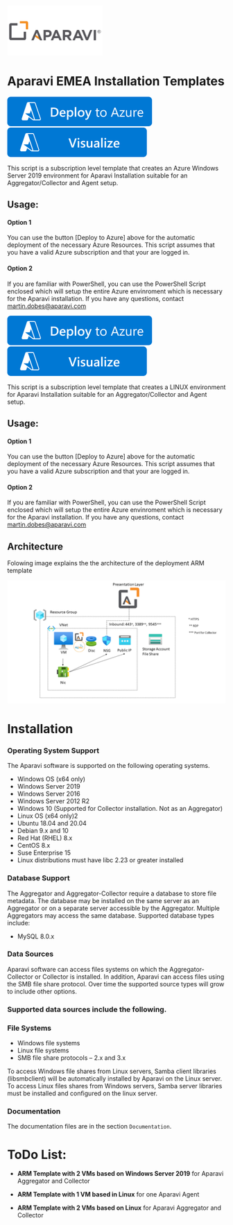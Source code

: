 <img width=220 src=https://github.com/aparaviemea/Installation/blob/main/images/Aparavi_logo_color_gray.jpg> 

# Aparavi EMEA Installation Templates 

[![Deploy To Azure](https://raw.githubusercontent.com/Azure/azure-quickstart-templates/master/1-CONTRIBUTION-GUIDE/images/deploytoazure.svg?sanitize=true)](https://portal.azure.com/#create/Microsoft.Template/uri/https%3a%2f%2fraw.githubusercontent.com%2faparaviemea%2fInstallation%2fmain%2fazuredeploy.json)  [![Visualize](https://raw.githubusercontent.com/Azure/azure-quickstart-templates/master/1-CONTRIBUTION-GUIDE/images/visualizebutton.svg?sanitize=true)](http://armviz.io/#/?load=https%3a%2f%2fraw.githubusercontent.com%2faparaviemea%2fInstallation%2fmain%2fazuredeploy.json)

This script is a subscription level template that creates an Azure Windows Server 2019 environment for Aparavi Installation suitable for an Aggregator/Collector and Agent setup.

## Usage:
#### Option 1
You can use the button [Deploy to Azure] above for the automatic deployment of the necessary Azure Resources. This script assumes that you have a valid Azure subscription and that your are logged in. 

#### Option 2
If you are familiar with PowerShell, you can use the PowerShell Script enclosed which will setup the entire Azure envinroment which is necessary for the Aparavi installation.
If you have any questions, contact martin.dobes@aparavi.com 

[![Deploy To Azure](https://raw.githubusercontent.com/Azure/azure-quickstart-templates/master/1-CONTRIBUTION-GUIDE/images/deploytoazure.svg?sanitize=true)](https://portal.azure.com/#create/Microsoft.Template/uri/https%3a%2f%2fraw.githubusercontent.com%2faparaviemea%2fInstallation%2fmain%2fazuredeploy_linux.json)  [![Visualize](https://raw.githubusercontent.com/Azure/azure-quickstart-templates/master/1-CONTRIBUTION-GUIDE/images/visualizebutton.svg?sanitize=true)](http://armviz.io/#/?load=https%3a%2f%2fraw.githubusercontent.com%2faparaviemea%2fInstallation%2fmain%2fazuredeploy_linux.json)

This script is a subscription level template that creates a LINUX environment for Aparavi Installation suitable for an Aggregator/Collector and Agent setup.

## Usage:
#### Option 1
You can use the button [Deploy to Azure] above for the automatic deployment of the necessary Azure Resources. This script assumes that you have a valid Azure subscription and that your are logged in. 

#### Option 2
If you are familiar with PowerShell, you can use the PowerShell Script enclosed which will setup the entire Azure envinroment which is necessary for the Aparavi installation.
If you have any questions, contact martin.dobes@aparavi.com 

## Architecture

Folowing image explains the the architecture of the deployment ARM template

<img src=https://github.com/aparaviemea/Installation/blob/main/images/apa-architecture.png>

# Installation 
### Operating System Support 

The Aparavi software is supported on the following operating systems. 

- Windows OS (x64 only) 
- Windows Server 2019  
- Windows Server 2016  
- Windows Server 2012 R2  
- Windows 10 (Supported for Collector installation. Not as an Aggregator)
- Linux OS (x64 only)2
- Ubuntu 18.04 and 20.04 
- Debian 9.x and 10 
- Red Hat (RHEL) 8.x 
- CentOS 8.x 
- Suse Enterprise 15 
- Linux distributions must have libc 2.23 or greater installed 

### Database Support 
The Aggregator and Aggregator-Collector require a database to store file metadata. The database may be installed on the same server as an Aggregator or on a separate server accessible by the Aggregator. Multiple Aggregators may access the same database. Supported database types include: 

- MySQL 8.0.x

### Data Sources 
Aparavi software can access files systems on which the Aggregator-Collector or Collector is installed. In addition, Aparavi can access files using the SMB file share protocol. Over time the supported source types will grow to include other options.  

### Supported data sources include the following. 

### File Systems
- Windows file systems 
- Linux file systems 
- SMB file share protocols – 2.x and 3.x 

To access Windows file shares from Linux servers, Samba client libraries (libsmbclient) will be automatically installed by Aparavi on the Linux server. To access Linux files shares from Windows servers, Samba server libraries must be installed and configured on the linux server. 

### Documentation

The documentation files are in the section `Documentation`.



# ToDo List:

- **ARM Template with 2 VMs based on Windows Server 2019** for Aparavi Aggregator and Collector

- **ARM Template with 1 VM based in Linux** for one Aparavi Agent

- **ARM Template with 2 VMs based on Linux** for Aparavi Aggregator and Collector



